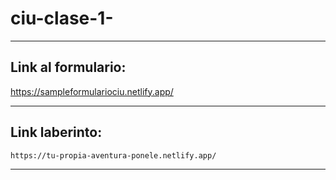 # ciu-clase-1-

<hr>

## Link al formulario:


  https://sampleformulariociu.netlify.app/
  
<hr>
  
## Link laberinto:
    https://tu-propia-aventura-ponele.netlify.app/
   
<hr>
